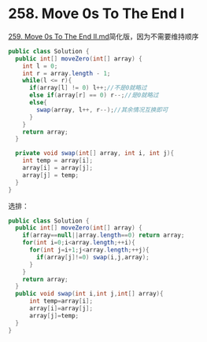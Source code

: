 # 258. Move 0s To The End I

[259. Move 0s To The End II.md](https://github.com/yzyolala/leetcode-solution-by-myself/blob/main/259.%20Move%200s%20To%20The%20End%20II.md)简化版，因为不需要维持顺序


```java
public class Solution {
  public int[] moveZero(int[] array) {
    int l = 0; 
    int r = array.length - 1;
    while(l <= r){
      if(array[l] != 0) l++;//不是0就略过
      else if(array[r] == 0) r--;//是0就略过
      else{
        swap(array, l++, r--);//其余情况互换即可
      }
    }
    return array;
  }

  private void swap(int[] array, int i, int j){
    int temp = array[i];
    array[i] = array[j];
    array[j] = temp;
  }
}
```

选排：
```java
public class Solution {
  public int[] moveZero(int[] array) {
    if(array==null||array.length==0) return array;
    for(int i=0;i<array.length;++i){
      for(int j=i+1;j<array.length;++j){
        if(array[j]!=0) swap(i,j,array);
      }
    }
    return array;
  }
  public void swap(int i,int j,int[] array){
      int temp=array[i];
      array[i]=array[j];
      array[j]=temp;
  }
}
```
